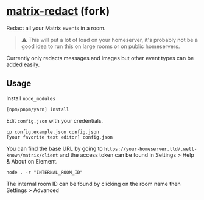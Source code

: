 # [matrix-redact](https://codeberg.org/video-prize-ranch/matrix-redact) (fork)
Redact all your Matrix events in a room.
> ⚠️ This will put a lot of load on your homeserver, it's probably not be a good idea to run this on large rooms or on public homeservers.

Currently only redacts messages and images but other event types can be added easily.

## Usage
Install `node_modules`
```
[npm/pnpm/yarn] install
```

Edit `config.json` with your credentials.
```
cp config.example.json config.json
[your favorite text editor] config.json
```
You can find the base URL by going to `https://your-homeserver.tld/.well-known/matrix/client` and the access token can be found in Settings > Help & About on Element.

```
node . -r "INTERNAL_ROOM_ID"
```
The internal room ID can be found by clicking on the room name then Settings > Advanced
